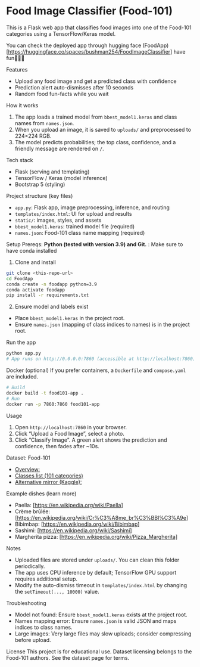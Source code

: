 # Food Image Classifier (Food-101)

This is a Flask web app that classifies food images into one of the Food-101 categories using a TensorFlow/Keras model.

You can check the deployed app through hugging face (FoodApp)[https://huggingface.co/spaces/bushman254/FoodImageClassifier] have fun🥳🚀🤖

Features
- Upload any food image and get a predicted class with confidence
- Prediction alert auto-dismisses after 10 seconds
- Random food fun-facts while you wait

How it works
1. The app loads a trained model from `bbest_model1.keras` and class names from `names.json`.
2. When you upload an image, it is saved to `uploads/` and preprocessed to 224×224 RGB.
3. The model predicts probabilities; the top class, confidence, and a friendly message are rendered on `/`.

Tech stack
- Flask (serving and templating)
- TensorFlow / Keras (model inference)
- Bootstrap 5 (styling)

Project structure (key files)
- `app.py`: Flask app, image preprocessing, inference, and routing
- `templates/index.html`: UI for upload and results
- `static/`: images, styles, and assets
- `bbest_model1.keras`: trained model file (required)
- `names.json`: Food-101 class name mapping (required)

Setup
Prereqs: **Python  (tested with version 3.9) and Git.**
       : Make sure to have conda installed

1) Clone and install
```bash
git clone <this-repo-url>
cd FoodApp
conda create -n foodapp python=3.9
conda activate foodapp
pip install -r requirements.txt
```

2) Ensure model and labels exist
- Place `bbest_model1.keras` in the project root.
- Ensure `names.json` (mapping of class indices to names) is in the project root.

Run the app
```bash
python app.py
# App runs on http://0.0.0.0:7860 (accessible at http://localhost:7860)
```

Docker (optional)
If you prefer containers, a `Dockerfile` and `compose.yaml` are included.
```bash
# Build
docker build -t food101-app .
# Run
docker run -p 7860:7860 food101-app
```

Usage
1. Open `http://localhost:7860` in your browser.
2. Click “Upload a Food Image”, select a photo.
3. Click “Classify Image”. A green alert shows the prediction and confidence, then fades after ~10s.

Dataset: Food-101
-  [Overview:](https://data.vision.ee.ethz.ch/cvl/datasets_extra/food-101/)
-  [Classes list (101 categories)](https://data.vision.ee.ethz.ch/cvl/food-101/meta/classes.txt)
- [Alternative mirror (Kaggle):](https://www.kaggle.com/datasets/dansbecker/food-101)

Example dishes (learn more)
- Paella:  [https://en.wikipedia.org/wiki/Paella]
- Crème brûlée: [https://en.wikipedia.org/wiki/Cr%C3%A8me_br%C3%BBl%C3%A9e]
- Bibimbap: [https://en.wikipedia.org/wiki/Bibimbap]
- Sashimi: [https://en.wikipedia.org/wiki/Sashimi]
- Margherita pizza: [https://en.wikipedia.org/wiki/Pizza_Margherita]

Notes
- Uploaded files are stored under `uploads/`. You can clean this folder periodically.
- The app uses CPU inference by default; TensorFlow GPU support requires additional setup.
- Modify the auto-dismiss timeout in `templates/index.html` by changing the `setTimeout(..., 10000)` value.

Troubleshooting
- Model not found: Ensure `bbest_model1.keras` exists at the project root.
- Names mapping error: Ensure `names.json` is valid JSON and maps indices to class names.
- Large images: Very large files may slow uploads; consider compressing before upload.

License
This project is for educational use. Dataset licensing belongs to the Food-101 authors. See the dataset page for terms.

